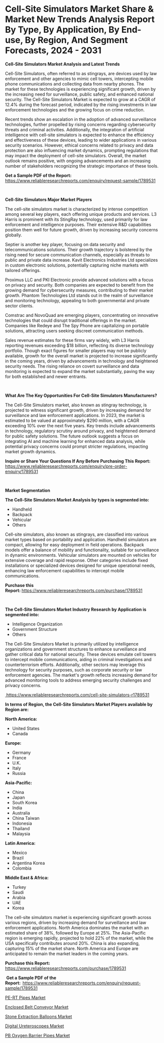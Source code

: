 <p><h1>Cell-Site Simulators Market Share & Market New Trends Analysis Report By Type, By Application, By End-use, By Region, And Segment Forecasts, 2024 - 2031</h1></p><p><strong>Cell-Site Simulators Market Analysis and Latest Trends</strong></p>
<p><p>Cell-Site Simulators, often referred to as stingrays, are devices used by law enforcement and other agencies to mimic cell towers, intercepting mobile phone communications and collecting data from nearby phones. The market for these technologies is experiencing significant growth, driven by the increasing need for surveillance, public safety, and enhanced national security. The Cell-Site Simulators Market is expected to grow at a CAGR of 12.4% during the forecast period, indicated by the rising investments in law enforcement technologies and the growing focus on crime reduction.</p><p>Recent trends show an escalation in the adoption of advanced surveillance technologies, further propelled by rising concerns regarding cybersecurity threats and criminal activities. Additionally, the integration of artificial intelligence with cell-site simulators is expected to enhance the efficiency and effectiveness of these devices, leading to wider applications in various security scenarios. However, ethical concerns related to privacy and data protection are also influencing market dynamics, prompting regulations that may impact the deployment of cell-site simulators. Overall, the market outlook remains positive, with ongoing advancements and an increasing number of stakeholders recognizing the strategic importance of these tools.</p></p>
<p><strong>Get a Sample PDF of the Report:&nbsp;</strong> <a href="https://www.reliableresearchreports.com/enquiry/request-sample/1789531?utm_campaign=28&utm_medium=2&utm_source=Github&utm_content=ia&utm_term=13102024&utm_id=cell-site-simulators">https://www.reliableresearchreports.com/enquiry/request-sample/1789531</a></p>
<p>&nbsp;</p>
<p><strong>Cell-Site Simulators Major Market Players</strong></p>
<p><p>The cell-site simulators market is characterized by intense competition among several key players, each offering unique products and services. L3 Harris is prominent with its StingRay technology, used primarily for law enforcement and intelligence purposes. Their extensive R&D capabilities position them well for future growth, driven by increasing security concerns globally.</p><p>Septier is another key player, focusing on data security and telecommunications solutions. Their growth trajectory is bolstered by the rising need for secure communication channels, especially as threats to public and private data increase. Kavit Electronics Industries Ltd specializes in custom electronic solutions, potentially capturing niche markets with tailored offerings.</p><p>Proximus LLC and PKI Electronic provide advanced solutions with a focus on privacy and security. Both companies are expected to benefit from the growing demand for cybersecurity measures, contributing to their market growth. Phantom Technologies Ltd stands out in the realm of surveillance and monitoring technology, appealing to both governmental and private sector clients.</p><p>Comstrac and NovoQuad are emerging players, concentrating on innovative technologies that could disrupt traditional offerings in the market. Companies like Redeye and The Spy Phone are capitalizing on portable solutions, attracting users seeking discreet communication methods.</p><p>Sales revenue estimates for these firms vary widely, with L3 Harris reporting revenues exceeding $18 billion, reflecting its diverse technology portfolio. Though exact figures for smaller players may not be publicly available, growth for the overall market is projected to increase significantly in the coming years, driven by advancements in technology and heightened security needs. The rising reliance on covert surveillance and data monitoring is expected to expand the market substantially, paving the way for both established and newer entrants.</p></p>
<p>&nbsp;</p>
<p><strong>What Are The Key Opportunities For Cell-Site Simulators Manufacturers?</strong></p>
<p><p>The Cell-Site Simulators market, also known as stingray technology, is projected to witness significant growth, driven by increasing demand for surveillance and law enforcement applications. In 2023, the market is estimated to be valued at approximately $290 million, with a CAGR exceeding 10% over the next five years. Key trends include advancements in technology, regulatory scrutiny around privacy, and heightened demand for public safety solutions. The future outlook suggests a focus on integrating AI and machine learning for enhanced data analysis, while potential privacy concerns could prompt stricter regulations, impacting market growth dynamics.</p></p>
<p><strong>Inquire or Share Your Questions If Any Before Purchasing This Report:</strong> <a href="https://www.reliableresearchreports.com/enquiry/pre-order-enquiry/1789531?utm_campaign=28&utm_medium=2&utm_source=Github&utm_content=ia&utm_term=13102024&utm_id=cell-site-simulators">https://www.reliableresearchreports.com/enquiry/pre-order-enquiry/1789531</a></p>
<p>&nbsp;</p>
<p><strong>Market Segmentation</strong></p>
<p><strong>The Cell-Site Simulators Market Analysis by types is segmented into:</strong></p>
<p><ul><li>Handheld</li><li>Backpack</li><li>Vehicular</li><li>Others</li></ul></p>
<p><p>Cell-site simulators, also known as stingrays, are classified into various market types based on portability and application. Handheld simulators are compact, allowing for easy deployment in field operations. Backpack models offer a balance of mobility and functionality, suitable for surveillance in dynamic environments. Vehicular simulators are mounted on vehicles for extensive coverage and rapid response. Other categories include fixed installations or specialized devices designed for unique operational needs, enhancing law enforcement capabilities to intercept mobile communications.</p></p>
<p><strong>Purchase this Report:&nbsp;</strong><a href="https://www.reliableresearchreports.com/purchase/1789531?utm_campaign=28&utm_medium=2&utm_source=Github&utm_content=ia&utm_term=13102024&utm_id=cell-site-simulators">https://www.reliableresearchreports.com/purchase/1789531</a></p>
<p>&nbsp;</p>
<p><strong>The Cell-Site Simulators Market Industry Research by Application is segmented into:</strong></p>
<p><ul><li>Intelligence Organization</li><li>Government Structure</li><li>Others</li></ul></p>
<p><p>The Cell-Site Simulators Market is primarily utilized by intelligence organizations and government structures to enhance surveillance and gather critical data for national security. These devices emulate cell towers to intercept mobile communications, aiding in criminal investigations and counterterrorism efforts. Additionally, other sectors may leverage this technology for security purposes, such as corporate security or law enforcement agencies. The market's growth reflects increasing demand for advanced monitoring tools to address emerging security challenges and privacy concerns.</p></p>
<p><a href="https://www.reliableresearchreports.com/cell-site-simulators-r1789531?utm_campaign=28&utm_medium=2&utm_source=Github&utm_content=ia&utm_term=13102024&utm_id=cell-site-simulators">&nbsp;https://www.reliableresearchreports.com/cell-site-simulators-r1789531</a></p>
<p><strong>In terms of Region, the Cell-Site Simulators Market Players available by Region are:</strong></p>
<p>
    <p> <strong> North America: </strong>
        <ul>
            <li>United States</li>
            <li>Canada</li>
        </ul>
        </p> 
    <p> <strong> Europe: </strong>
        <ul>
            <li>Germany</li>
            <li>France</li>
            <li>U.K.</li>
            <li>Italy</li>
            <li>Russia</li>
        </ul>
        </p> 
    <p> <strong> Asia-Pacific: </strong>
        <ul>
            <li>China</li>
            <li>Japan</li>
            <li>South Korea</li>
            <li>India</li>
            <li>Australia</li>
            <li>China Taiwan</li>
            <li>Indonesia</li>
            <li>Thailand</li>
            <li>Malaysia</li>
        </ul>
        </p> 
    <p> <strong> Latin America: </strong>
        <ul>
            <li>Mexico</li>
            <li>Brazil</li>
            <li>Argentina Korea</li>
            <li>Colombia</li>
        </ul>
        </p> 
    <p> <strong> Middle East & Africa: </strong>
        <ul>
            <li>Turkey</li>
            <li>Saudi</li>
            <li>Arabia</li>
            <li>UAE</li>
            <li>Korea</li>
        </ul>
    </p>
    </p>
<p><p>The cell-site simulators market is experiencing significant growth across various regions, driven by increasing demand for surveillance and law enforcement applications. North America dominates the market with an estimated share of 38%, followed by Europe at 25%. The Asia-Pacific region is emerging rapidly, projected to hold 22% of the market, while the USA specifically contributes around 20%. China is also expanding, capturing 15% of the market share. North America and Europe are anticipated to remain the market leaders in the coming years.</p></p>
<p><strong>Purchase this Report: </strong><a href="https://www.reliableresearchreports.com/purchase/1789531?utm_campaign=28&utm_medium=2&utm_source=Github&utm_content=ia&utm_term=13102024&utm_id=cell-site-simulators">https://www.reliableresearchreports.com/purchase/1789531</a></p>
<p>&nbsp;<strong>Get a Sample PDF of the Report:&nbsp;&nbsp;</strong><a href="https://www.reliableresearchreports.com/enquiry/request-sample/1789531?utm_campaign=28&utm_medium=2&utm_source=Github&utm_content=ia&utm_term=13102024&utm_id=cell-site-simulators">https://www.reliableresearchreports.com/enquiry/request-sample/1789531</a></p>
<p><strong></strong></p>
<p><p><a href="https://github.com/LilianFaulkner65/Market-Research-Report-List-1/blob/main/pe-rt-pipes-market.md?utm_campaign=28&utm_medium=2&utm_source=Github&utm_content=ia&utm_term=13102024&utm_id=cell-site-simulators">PE-RT Pipes Market</a></p><p><a href="https://issuu.com/reportprime-2/docs/enclosed-belt-conveyor-market-size-_ec0795e2a47bd2?utm_campaign=28&utm_medium=2&utm_source=Github&utm_content=ia&utm_term=13102024&utm_id=cell-site-simulators">Enclosed Belt Conveyor Market</a></p><p><a href="https://www.linkedin.com/pulse/market-forecasting-change-global-stone-extraction-eooye?utm_campaign=28&utm_medium=2&utm_source=Github&utm_content=ia&utm_term=13102024&utm_id=cell-site-simulators">Stone Extraction Balloons Market</a></p><p><a href="https://www.linkedin.com/pulse/digital-ureteroscopes-value-chain-analysis-from-raw-materials-9vkre?utm_campaign=28&utm_medium=2&utm_source=Github&utm_content=ia&utm_term=13102024&utm_id=cell-site-simulators">Digital Ureteroscopes Market</a></p><p><a href="https://github.com/SamiaChowdhury801/Market-Research-Report-List-1/blob/main/pb-oxygen-barrier-pipes-market.md?utm_campaign=28&utm_medium=2&utm_source=Github&utm_content=ia&utm_term=13102024&utm_id=cell-site-simulators">PB Oxygen Barrier Pipes Market</a></p></p>